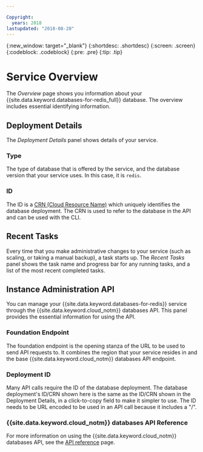 ```yaml
---

Copyright:
  years: 2018
lastupdated: "2018-08-20"
---
```


{:new_window: target="_blank"}
{:shortdesc: .shortdesc}
{:screen: .screen}
{:codeblock: .codeblock}
{:pre: .pre}
{:tip: .tip}

# Service Overview

The _Overview_ page shows you information about your {{site.data.keyword.databases-for-redis_full}} database. The overview includes essential identifying information.

## Deployment Details

The _Deployment Details_ panel shows details of your service.

### Type

The type of database that is offered by the service, and the database version that your service uses. In this case, it is `redis`.

### ID

The ID is a [CRN (Cloud Resource Name)](https://console.bluemix.net/docs/overview/crn.html) which uniquely identifies the database deployment. The CRN is used to refer to the database in the API and can be used with the CLI.

## Recent Tasks

Every time that you make administrative changes to your service (such as scaling, or taking a manual backup), a task starts up. The _Recent Tasks_ panel shows the task name and progress bar for any running tasks, and a list of the most recent completed tasks.

## Instance Administration API

You can manage your {{site.data.keyword.databases-for-redis}} service through the {{site.data.keyword.cloud_notm}} databases API. This panel provides the essential information for using the API.

### Foundation Endpoint

The foundation endpoint is the opening stanza of the URL to be used to send API requests to. It combines the region that your service resides in and the base {{site.data.keyword.cloud_notm}} databases API endpoint. 

### Deployment ID

Many API calls require the ID of the database deployment. The database deployment's ID/CRN shown here is the same as the ID/CRN shown in the Deployment Details, in a click-to-copy field to make it simpler to use. The ID needs to be URL encoded to be used in an API call because it includes a "/".

### {{site.data.keyword.cloud_notm}} databases API Reference

For more information on using the {{site.data.keyword.cloud_notm}} databases API, see the [API reference](https://console.{DomainName}/apidocs/cloud-databases-api) page.

